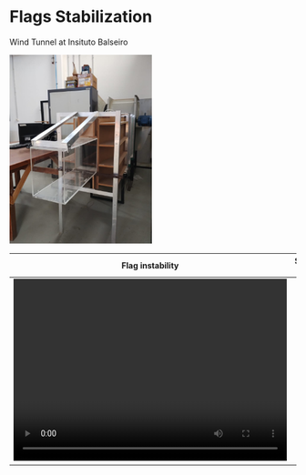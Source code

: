 #  Flags Stabilization 

Wind Tunnel at Insituto Balseiro 

<img src="/figures/tunel_balseiro.jpeg" alt="tunel_balseiro" width="250"/>

| Flag instability | Stabilized Flag | Unstable Flag |
|------------------|-----------------|---------------|
| <video width="480" height="320" autoplay loop controls="controls"><source src='../figures/video_flag_stable.mp4' type="video/mp4"></video>|










